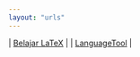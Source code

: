```yaml
---
layout: "urls"
---
```


| [Belajar LaTeX](https://github.com/Belajar-Latex/) |
| [LanguageTool](https://languagetoolplus.com/) |

